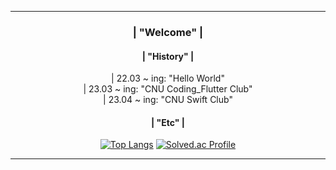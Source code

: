 <div align = center>  
              
---   
   
### | "Welcome" |            
           
#### | "History" | 
<div> | 22.03 ~ ing: "Hello World" </div>
<div> | 23.03 ~ ing: "CNU Coding_Flutter Club" </div>
<div> | 23.04 ~ ing: "CNU Swift Club" </div>
      
#### | "Etc" | 
[![Top Langs](https://github-readme-stats.vercel.app/api/top-langs/?username=momomomoon&layout=compact)](https://github.com/anuraghazra/github-readme-stats) [![Solved.ac Profile](http://mazassumnida.wtf/api/v2/generate_badge?boj=ansdj1908)](https://solved.ac/ansdj1908/)
 
     
---
</div>
 
    
  
 
